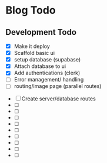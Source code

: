 
# Blog Todo

## Development Todo

- [x] Make it deploy
- [x] Scaffold basic ui
- [x] setup database (supabase)
- [x] Attach database to ui
- [x] Add authentications (clerk)
- [ ] Error management/ handling 
- [ ] routing/image page (parallel routes)
<!-- - [] Analytics (posthog)
- [] Ratelimitiing (upstash) -->
- [ ] Create server/database routes
- [ ]
- [ ]
- [ ]
- [ ]
- [ ]
- [ ]
- [ ]
- [ ]
- [ ]
